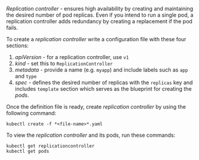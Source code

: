 *Replication controller* - ensures high availability by creating and maintaining the desired number of pod replicas. Even if you intend to run a single pod, a replication controller adds redundancy by creating a replacement if the pod fails.

To create a *replication controller* write a configuration file with these four sections:
1. *apiVersion* - for a replication controller, use `v1`
2. *kind* - set this to `ReplicationController`
3. *metadata* - provide a name (e.g. `myapp`) and include labels such as `app` and `type`
4. *spec* - defines the desired number of replicas with the `replicas` key and includes `template` section which serves as the blueprint for creating the *pods*.

Once the definition file is ready, create *replication controller* by using the following command:
```
kubectl create -f *<file-name>*.yaml
```
To view the *replication controller* and its pods, run these commands:
```
kubectl get replicationcontroller
kubectl get pods
```